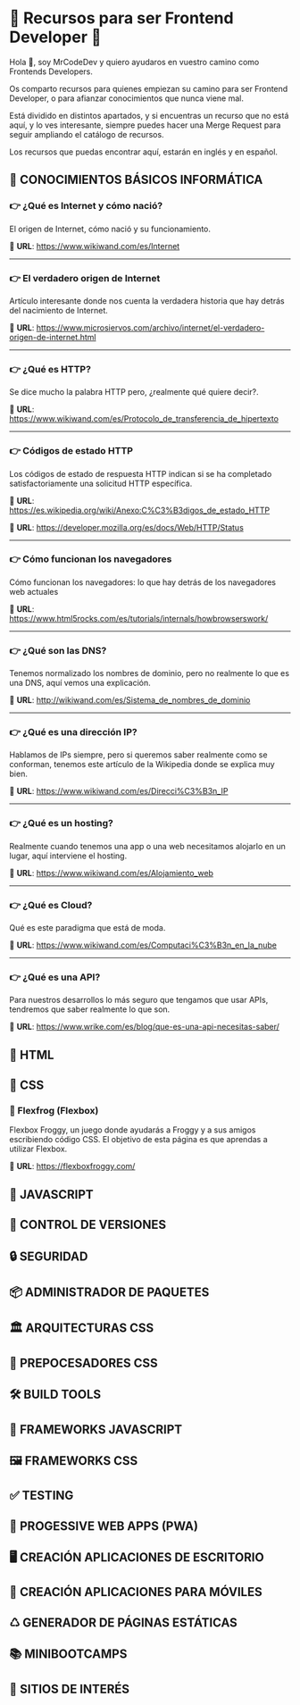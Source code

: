 # 🚀 Recursos para ser Frontend Developer 🚀

Hola 👋, soy MrCodeDev y quiero ayudaros en vuestro camino como Frontends Developers.

Os comparto recursos para quienes empiezan su camino para ser Frontend Developer, o para afianzar conocimientos que nunca viene mal.

Está dividido en distintos apartados, y si encuentras un recurso que no está aquí, y lo ves interesante, siempre puedes hacer una Merge Request para seguir ampliando el catálogo de recursos.

Los recursos que puedas encontrar aquí, estarán en inglés y en español.

## 📓 CONOCIMIENTOS BÁSICOS INFORMÁTICA

### 👉 ¿Qué es Internet y cómo nació?

El origen de Internet, cómo nació y su funcionamiento.

🔗 **URL**: https://www.wikiwand.com/es/Internet

---

### 👉 El verdadero origen de Internet

Artículo interesante donde nos cuenta la verdadera historia que hay detrás del nacimiento de Internet.

🔗 **URL**: https://www.microsiervos.com/archivo/internet/el-verdadero-origen-de-internet.html

---

### 👉 ¿Qué es HTTP?

Se dice mucho la palabra HTTP pero, ¿realmente qué quiere decir?.

🔗 **URL**: https://www.wikiwand.com/es/Protocolo_de_transferencia_de_hipertexto

---

### 👉 Códigos de estado HTTP

Los códigos de estado de respuesta HTTP indican si se ha completado satisfactoriamente una solicitud HTTP específica.

🔗 **URL**: https://es.wikipedia.org/wiki/Anexo:C%C3%B3digos_de_estado_HTTP

🔗 **URL**: https://developer.mozilla.org/es/docs/Web/HTTP/Status

---

### 👉 Cómo funcionan los navegadores

Cómo funcionan los navegadores: lo que hay detrás de los navegadores web actuales

🔗 **URL**: https://www.html5rocks.com/es/tutorials/internals/howbrowserswork/

---

### 👉 ¿Qué son las DNS?

Tenemos normalizado los nombres de dominio, pero no realmente lo que es una DNS, aquí vemos una explicación.

🔗 **URL**: http://wikiwand.com/es/Sistema_de_nombres_de_dominio

---

### 👉 ¿Qué es una dirección IP?

Hablamos de IPs siempre, pero si queremos saber realmente como se conforman, tenemos este artículo de la Wikipedia donde se explica muy bien.

🔗 **URL**: https://www.wikiwand.com/es/Direcci%C3%B3n_IP

---

### 👉 ¿Qué es un hosting?

Realmente cuando tenemos una app o una web necesitamos alojarlo en un lugar, aquí interviene el hosting.

🔗 **URL**: https://www.wikiwand.com/es/Alojamiento_web

---

### 👉 ¿Qué es Cloud?

Qué es este paradigma que está de moda.

🔗 **URL**: https://www.wikiwand.com/es/Computaci%C3%B3n_en_la_nube

---

### 👉 ¿Qué es una API?

Para nuestros desarrollos lo más seguro que tengamos que usar APIs, tendremos que saber realmente lo que son.

🔗 **URL**: https://www.wrike.com/es/blog/que-es-una-api-necesitas-saber/

## 📕 HTML

## 📘 CSS

### 🐸 Flexfrog (Flexbox)

Flexbox Froggy, un juego donde ayudarás a Froggy y a sus amigos escribiendo código CSS. El objetivo de esta página es que aprendas a utilizar Flexbox.

🔗 **URL**: https://flexboxfroggy.com/

## 📒 JAVASCRIPT

## 🛂 CONTROL DE VERSIONES

## 🔒 SEGURIDAD

## 📦 ADMINISTRADOR DE PAQUETES

## 🏛 ARQUITECTURAS CSS

## 🤖 PREPOCESADORES CSS

## 🛠 BUILD TOOLS

## 🧰 FRAMEWORKS JAVASCRIPT

## 🖼 FRAMEWORKS CSS

## ✅ TESTING

## 📱 PROGESSIVE WEB APPS (PWA)

## 🖥 CREACIÓN APLICACIONES DE ESCRITORIO

## 📲 CREACIÓN APLICACIONES PARA MÓVILES

## ♺ GENERADOR DE PÁGINAS ESTÁTICAS

## 📚 MINIBOOTCAMPS

## 🤔 SITIOS DE INTERÉS
